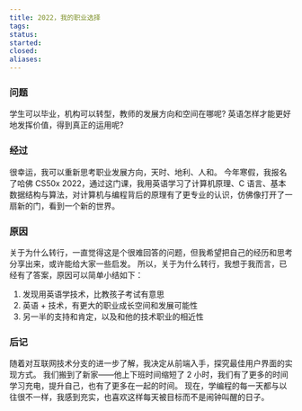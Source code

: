 ```yaml
---
title: 2022，我的职业选择
tags: 
status: 
started: 
closed: 
aliases: 
---
```

### 问题
学生可以毕业，机构可以转型，教师的发展方向和空间在哪呢?
英语怎样才能更好地发挥价值，得到真正的运用呢?
### 经过
很幸运，我可以重新思考职业发展方向，天时、地利、人和。
今年寒假，我报名了哈佛 CS50x 2022，通过这门课，我用英语学习了计算机原理、C 语言、基本数据结构与算法，对计算机与编程背后的原理有了更专业的认识，仿佛像打开了一扇新的门，看到一个新的世界。
### 原因
关于为什么转行，一直觉得这是个很难回答的问题，但我希望把自己的经历和思考分享出来，或许能给大家一些启发。
所以，关于为什么转行，我想于我而言，已经有了答案，原因可以简单小结如下：
1. 发现用英语学技术，比教孩子考试有意思
2. 英语 + 技术，有更大的职业成长空间和发展可能性
3. 另一半的支持和肯定，以及和他的技术职业的相近性
### 后记
随着对互联网技术分支的进一步了解，我决定从前端入手，探究最佳用户界面的实现方式。
我们搬到了新家——他上下班时间缩短了 2 小时，我们有了更多的时间学习充电，提升自己，也有了更多在一起的时间。
现在，学编程的每一天都与以往很不一样，我感到充实，也喜欢这样每天被目标而不是闹钟叫醒的日子。
